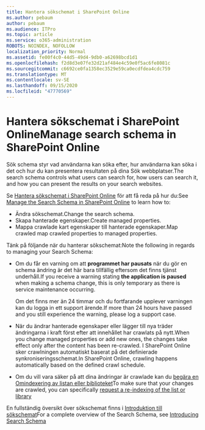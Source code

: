 ```yaml
---
title: Hantera sökschemat i SharePoint Online
ms.author: pebaum
author: pebaum
ms.audience: ITPro
ms.topic: article
ms.service: o365-administration
ROBOTS: NOINDEX, NOFOLLOW
localization_priority: Normal
ms.assetid: fe00f4c0-44d5-49d4-9db0-a62698bcd1d1
ms.openlocfilehash: f2d8d3e07fe32d21af484e4c59e0f5ac6fe8081c
ms.sourcegitcommit: c6692ce0fa1358ec3529e59ca0ecdfdea4cdc759
ms.translationtype: MT
ms.contentlocale: sv-SE
ms.lasthandoff: 09/15/2020
ms.locfileid: "47770569"
---
```

# <a name="manage-search-schema-in-sharepoint-online"></a><span data-ttu-id="f88c6-102">Hantera sökschemat i SharePoint Online</span><span class="sxs-lookup"><span data-stu-id="f88c6-102">Manage search schema in SharePoint Online</span></span>

<span data-ttu-id="f88c6-103">Sök schema styr vad användarna kan söka efter, hur användarna kan söka i det och hur du kan presentera resultaten på dina Sök webbplatser.</span><span class="sxs-lookup"><span data-stu-id="f88c6-103">The search schema controls what users can search for, how users can search it, and how you can present the results on your search websites.</span></span> 

<span data-ttu-id="f88c6-104">Se [Hantera sökschemat i SharePoint Online](https://docs.microsoft.com/sharepoint/manage-search-schema) för att få reda på hur du:</span><span class="sxs-lookup"><span data-stu-id="f88c6-104">See [Manage the Search Schema in SharePoint Online](https://docs.microsoft.com/sharepoint/manage-search-schema) to learn how to:</span></span> 
- <span data-ttu-id="f88c6-105">Ändra sökschemat.</span><span class="sxs-lookup"><span data-stu-id="f88c6-105">Change the search schema.</span></span>
- <span data-ttu-id="f88c6-106">Skapa hanterade egenskaper.</span><span class="sxs-lookup"><span data-stu-id="f88c6-106">Create managed properties.</span></span>
- <span data-ttu-id="f88c6-107">Mappa crawlade kart egenskaper till hanterade egenskaper.</span><span class="sxs-lookup"><span data-stu-id="f88c6-107">Map crawled map crawled properties to managed properties.</span></span>

<span data-ttu-id="f88c6-108">Tänk på följande när du hanterar sökschemat:</span><span class="sxs-lookup"><span data-stu-id="f88c6-108">Note the following in regards to managing your Search Schema:</span></span>

- <span data-ttu-id="f88c6-109">Om du får en varning om att **programmet har pausats** när du gör en schema ändring är det här bara tillfällig eftersom det finns tjänst underhåll.</span><span class="sxs-lookup"><span data-stu-id="f88c6-109">If you receive a warning stating **the application is paused** when making a schema change, this is only temporary as there is service maintenance occurring.</span></span> 

    <span data-ttu-id="f88c6-110">Om det finns mer än 24 timmar och du fortfarande upplever varningen kan du logga in ett support ärende.</span><span class="sxs-lookup"><span data-stu-id="f88c6-110">If more than 24 hours have passed and you still experience the warning, please log a support case.</span></span>
- <span data-ttu-id="f88c6-111">När du ändrar hanterade egenskaper eller lägger till nya träder ändringarna i kraft först efter att innehållet har crawlats på nytt.</span><span class="sxs-lookup"><span data-stu-id="f88c6-111">When you change managed properties or add new ones, the changes take effect only after the content has been re-crawled.</span></span> <span data-ttu-id="f88c6-112">I SharePoint Online sker crawlningen automatiskt baserat på det definierade synkroniseringsschemat.</span><span class="sxs-lookup"><span data-stu-id="f88c6-112">In SharePoint Online, crawling happens automatically based on the defined crawl schedule.</span></span>
- <span data-ttu-id="f88c6-113">Om du vill vara säker på att dina ändringar är crawlade kan du [begära en Omindexering av listan eller biblioteket](https://docs.microsoft.com/sharepoint/manage-search-schema#request-re-indexing-of-a-document-library-or-list)</span><span class="sxs-lookup"><span data-stu-id="f88c6-113">To make sure that your changes are crawled, you can specifically [request a re-indexing of the list or library](https://docs.microsoft.com/sharepoint/manage-search-schema#request-re-indexing-of-a-document-library-or-list)</span></span> 

<span data-ttu-id="f88c6-114">En fullständig översikt över sökschemat finns i [Introduktion till sökschemat](https://blogs.technet.microsoft.com/tothesharepoint/2012/11/25/introducing-search-schema-for-sharepoint-2013/)</span><span class="sxs-lookup"><span data-stu-id="f88c6-114">For a complete overview of the Search Schema, see [Introducing Search Schema](https://blogs.technet.microsoft.com/tothesharepoint/2012/11/25/introducing-search-schema-for-sharepoint-2013/)</span></span> 



